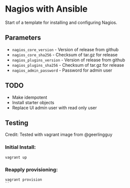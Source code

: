 # Nagios with Ansible

Start of a template for installing and configuring Nagios.

## Parameters

 * `nagios_core_version` - Version of release from github
 * `nagios_core_sha256` - Checksum of tar.gz for release
 * `nagios_plugins_version` - Version of release from github
 * `nagios_plugins_sha256` - Checksum of tar.gz for release
 * `nagios_admin_password` - Password for admin user

## TODO

 * Make idempotent  
 * Install starter objects
 * Replace UI admin user with read only user

## Testing

Credit: Tested with vagrant image from @geerlingguy

### Initial Install:
```
vagrant up
```

### Reapply provisioning:
```
vagrant provision
``
